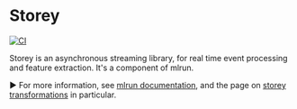 # Storey
 
[![CI](https://github.com/mlrun/storey/workflows/CI/badge.svg)](https://github.com/mlrun/storey/actions?query=workflow%3ACI)

Storey is an asynchronous streaming library, for real time event processing and feature extraction. It's a component
of mlrun.

&#x25B6; For more information, see [mlrun documentation](https://docs.mlrun.org/en/stable/), and the page on [storey
transformations](https://docs.mlrun.org/en/latest/api/storey.transformations.html) in particular.
